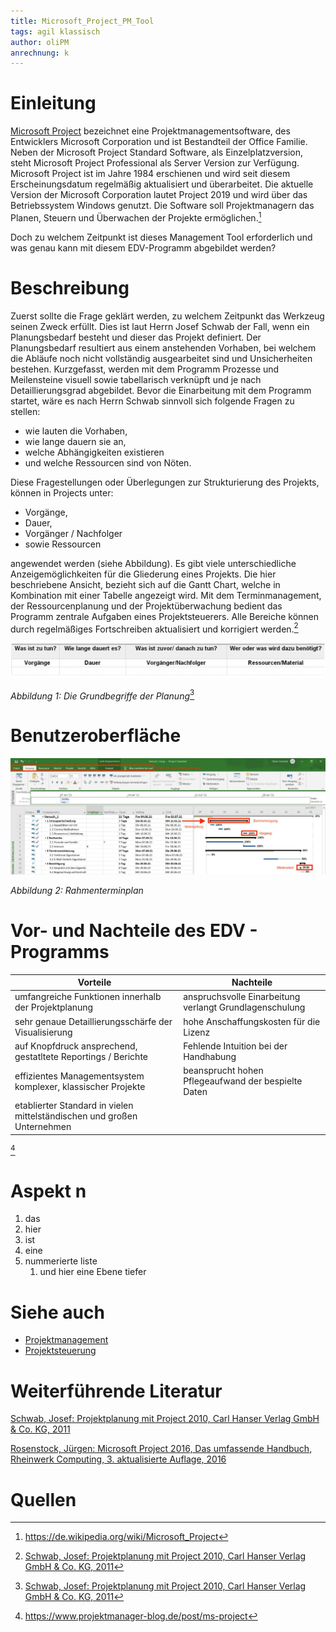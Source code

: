 ```yaml
---
title: Microsoft_Project_PM_Tool
tags: agil klassisch
author: oliPM
anrechnung: k 
---
```




# Einleitung

[Microsoft Project](https://de.wikipedia.org/wiki/Microsoft_Project) bezeichnet eine Projektmanagementsoftware, des Entwicklers Microsoft Corporation und ist Bestandteil der Office Familie. 
Neben der Microsoft Project Standard Software, als Einzelplatzversion, steht Microsoft Project Professional als Server Version zur Verfügung.
Microsoft Project ist im Jahre 1984 erschienen und wird seit diesem Erscheinungsdatum regelmäßig aktualisiert und überarbeitet. 
Die aktuelle Version der Microsoft Corporation lautet Project 2019 und wird über das Betriebssystem Windows genutzt.
Die Software soll Projektmanagern das Planen, Steuern und Überwachen der Projekte ermöglichen.[^1]

Doch zu welchem Zeitpunkt ist dieses Management Tool erforderlich und was genau kann mit diesem EDV-Programm abgebildet werden?


# Beschreibung

Zuerst sollte die Frage geklärt werden, zu welchem Zeitpunkt das Werkzeug seinen Zweck erfüllt. Dies ist laut Herrn Josef Schwab der Fall, wenn ein Planungsbedarf besteht und dieser das Projekt definiert.
Der Planungsbedarf resultiert aus einem anstehenden Vorhaben, bei welchem die Abläufe noch nicht vollständig ausgearbeitet sind und Unsicherheiten bestehen.
Kurzgefasst, werden mit dem Programm Prozesse und Meilensteine visuell sowie tabellarisch verknüpft und je nach Detaillierungsgrad abgebildet.
Bevor die Einarbeitung mit dem Programm startet, wäre es nach Herrn Schwab sinnvoll sich folgende Fragen zu stellen: 
* wie lauten die Vorhaben, 
* wie lange dauern sie an, 
* welche Abhängigkeiten existieren 
* und welche Ressourcen sind von Nöten.

Diese Fragestellungen oder Überlegungen zur Strukturierung des Projekts, können in Projects unter:
* Vorgänge, 
* Dauer, 
* Vorgänger / Nachfolger 
* sowie Ressourcen
 
angewendet werden (siehe Abbildung).
Es gibt viele unterschiedliche Anzeigemöglichkeiten für die Gliederung eines Projekts. Die hier beschriebene Ansicht, bezieht sich auf die Gantt Chart, welche in Kombination mit einer Tabelle angezeigt wird.
Mit dem Terminmanagement, der Ressourcenplanung und der Projektüberwachung bedient das Programm zentrale Aufgaben eines Projektsteuerers. Alle Bereiche können durch regelmäßiges Fortschreiben aktualisiert und korrigiert werden.[^2]



![Beispielabbildung](Microsoft_Project_PM_Tool/Die_Grundbegriffe_der_Planung.png)

*Abbildung 1: Die Grundbegriffe der Planung*[^2]



# Benutzeroberfläche

![Beispielabbildung](Microsoft_Project_PM_Tool/MS_Project_Rahmenterminplan.jpg)

*Abbildung 2: Rahmenterminplan*



# Vor- und Nachteile des EDV - Programms

| Vorteile      | Nachteile     |
| ------------- | ------------- |
| umfangreiche Funktionen innerhalb der Projektplanung                    | anspruchsvolle Einarbeitung verlangt Grundlagenschulung        |
| sehr genaue Detaillierungsschärfe der Visualisierung                    | hohe Anschaffungskosten für die Lizenz                         |
| auf Knopfdruck ansprechend, gestatltete Reportings / Berichte           | Fehlende Intuition bei der Handhabung                          |
| effizientes Managementsystem komplexer, klassischer Projekte            | beansprucht hohen Pflegeaufwand der bespielte Daten            |
| etablierter Standard in vielen mittelständischen und großen Unternehmen |

[^3]










# Aspekt n

1. das
2. hier 
4. ist 
4. eine
7. nummerierte liste
   1. und hier eine Ebene tiefer


# Siehe auch
* [Projektmanagement](Projektmanagement.md)
* [Projektsteuerung](Projektsteuerung.md)

# Weiterführende Literatur

[Schwab, Josef: Projektplanung mit Project 2010, Carl Hanser Verlag GmbH & Co. KG, 2011](https://www.hanser-elibrary.com/doi/book/10.3139/9783446428423)

[Rosenstock, Jürgen: Microsoft Project 2016, Das umfassende Handbuch, Rheinwerk Computing, 3. aktualisierte Auflage, 2016](https://www.rheinwerk-verlag.de/microsoft-project-2016-das-umfassende-handbuch/)

# Quellen

[^1]: https://de.wikipedia.org/wiki/Microsoft_Project
[^2]: [Schwab, Josef: Projektplanung mit Project 2010, Carl Hanser Verlag GmbH & Co. KG, 2011](https://www.hanser-elibrary.com/doi/book/10.3139/9783446428423)
[^3]: https://www.projektmanager-blog.de/post/ms-project
[^4]: 

